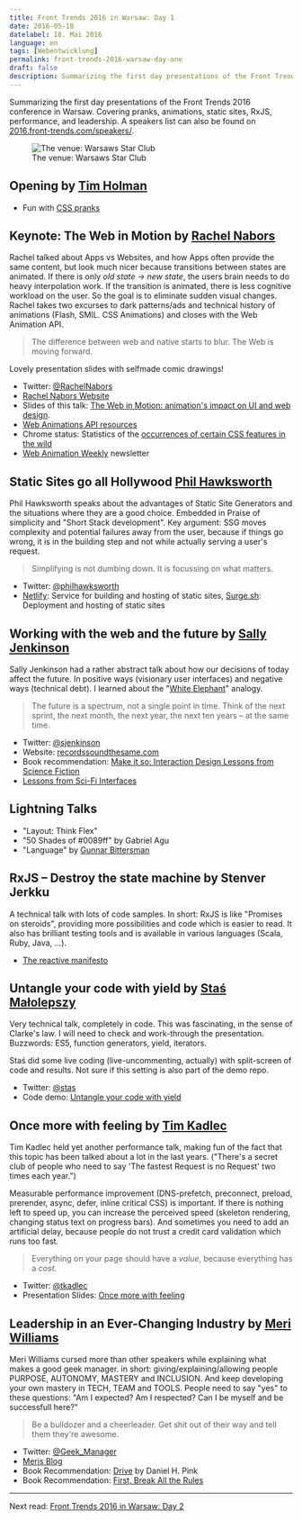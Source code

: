```yaml
---
title: Front Trends 2016 in Warsaw: Day 1
date: 2016-05-18
datelabel: 18. Mai 2016
language: en
tags: [Webentwicklung]
permalink: front-trends-2016-warsaw-day-one
draft: false
description: Summarizing the first day presentations of the Front Trends 2016 conference in Warsaw. Covering pranks, animations, static sites, RxJS, performance, and leadership.
---
```


Summarizing the first day presentations of the Front Trends 2016 conference in Warsaw. Covering pranks, animations, static sites, RxJS, performance, and leadership. A speakers list can also be found on [2016.front-trends.com/speakers/](https://2016.front-trends.com/speakers/).

<figure>
	<img src="/images/2016/05/front-trends-venue.jpg" alt="The venue: Warsaws Star Club" />
	<figcaption>The venue: Warsaws Star Club</figcaption>
</figure>

## Opening by [Tim Holman](https://twitter.com/twholman)

* Fun with [CSS pranks](http://slides.com/tholman/css-pranks/#/)


## Keynote: The Web in Motion by [Rachel Nabors](https://twitter.com/RachelNabors)

Rachel talked about Apps vs Websites, and how Apps often provide the same content, but look much nicer because transitions between states are animated. If there is only _old state -> new state_, the users brain needs to do heavy interpolation work. If the transition is animated, there is less cognitive workload on the user. So the goal is to eliminate sudden visual changes. Rachel takes two excurses to dark patterns/ads and technical history of animations (Flash, SMIL. CSS Animations) and closes with the Web Animation API.

> The difference between web and native starts to blur. The Web is moving forward.

Lovely presentation slides with selfmade comic drawings!

* Twitter: [@RachelNabors](https://twitter.com/RachelNabors)
* [Rachel Nabors Website](http://rachelnabors.com)
* Slides of this talk: [The Web in Motion: animation's impact on UI and web design](http://slideshare.net/CrowChick/the-web-in-motion-animations-impact-on-ui-and-web-design).
* [Web Animations API resources](http://rachelnabors.com/waapi)
* Chrome status: Statistics of the [occurrences of certain CSS features in the wild](http://www.chromestatus.com/metrics/css/popularity)
* [Web Animation Weekly](http://webanimationweekly.com/) newsletter



## Static Sites go all Hollywood [Phil Hawksworth](https://twitter.com/philhawksworth)

Phil Hawksworth speaks about the advantages of Static Site Generators and the situations where they are a good choice. Embedded in Praise of simplicity and "Short Stack development". Key argument: SSG moves complexity and potential failures away from the user, because if things go wrong, it is in the building step and not while actually serving a user's request.

> Simplifying is not dumbing down. It is focussing on what matters.

* Twitter: [@philhawksworth](https://twitter.com/philhawksworth)
* [Netlify](http://www.netlify.com): Service for building and hosting of static sites, [Surge.sh](http://surge.sh): Deployment and hosting of static sites



## Working with the web and the future by [Sally Jenkinson](https://twitter.com/sjenkinson)

Sally Jenkinson had a rather abstract talk about how our decisions of today affect the future. In positive ways (visionary user interfaces) and negative ways (technical debt). I learned about the "[White Elephant](https://en.wikipedia.org/wiki/White_elephant)" analogy.

> The future is a spectrum, not a single point in time. Think of the next sprint, the next month, the next year, the next ten years – at the same time.

* Twitter: [@sjenkinson](https://twitter.com/sjenkinson)
* Website: [recordssoundthesame.com](http://www.recordssoundthesame.com)
* Book recommendation: [Make it so: Interaction Design Lessons from Science Fiction](http://rosenfeldmedia.com/books/make-it-so/)
* [Lessons from Sci-Fi Interfaces](http://www.scifiinterfaces.com)



## Lightning Talks
* "Layout: Think Flex"
* "50 Shades of #0089ff" by Gabriel Agu
* "Language" by [Gunnar Bittersman](https://twitter.com/g16n)



## RxJS – Destroy the state machine by Stenver Jerkku

A technical talk with lots of code samples. In short: RxJS is like "Promises on steroids", providing more possibilities and code which is easier to read. It also has brilliant testing tools and is available in various languages (Scala, Ruby, Java, ...).

* [The reactive manifesto](http://www.reactivemanifesto.org)



## Untangle your code with yield by [Staś Małolepszy](https://twitter.com/stas)

Very technical talk, completely in code. This was fascinating, in the sense of Clarke's law. I will need to check and work-through the presentation. Buzzwords: ES5, function generators, yield, iterators.

Staś did some live coding (live-uncommenting, actually) with split-screen of code and results. Not sure if this setting is also part of the demo repo.

* Twitter: [@stas](https://twitter.com/stas)
* Code demo: [Untangle your code with yield](http://www.github.com/stasm/preso)



## Once more with feeling by [Tim Kadlec](https://twitter.com/tkadlec)

Tim Kadlec held yet another performance talk, making fun of the fact that this topic has been talked about a lot in the last years. ("There's a secret club of people who need to say 'The fastest Request is no Request' two times each year.")

Measurable performance improvement (DNS-prefetch, preconnect, preload, prerender, async, defer, inline critical CSS) is important. If there is nothing left to speed up, you can increase the perceived speed (skeleton rendering, changing status text on progress bars). And sometimes you need to add an artificial delay, because people do not trust a credit card validation which runs too fast.

> Everything on your page should have a _value_, because everything has a _cost_.

* Twitter: [@tkadlec](https://twitter.com/tkadlec)
* Presentation Slides: [Once more with feeling](https://speakerdeck.com/tkadlec/once-more-with-feeling)



## Leadership in an Ever-Changing Industry by [Meri Williams](https://twitter.com/Geek_Manager)

Meri Williams cursed more than other speakers while explaining what makes a good geek manager. in short: giving/explaining/allowing people  PURPOSE, AUTONOMY, MASTERY and INCLUSION. And keep developing your own mastery in TECH, TEAM and TOOLS. People need to say "yes" to these questions: "Am I expected? Am I respected? Can I be myself and be successfull here?"

> Be a bulldozer and a cheerleader. Get shit out of their way and tell them they're awesome.

* Twitter: [@Geek_Manager](https://twitter.com/Geek_Manager)
* [Meris Blog](http://blog.geekmanager.co.uk/)
* Book Recommendation: [Drive](http://www.danpink.com/books/drive/) by Daniel H. Pink
* Book Recommendation: [First, Break All the Rules](http://www.gallup.com/press/176069/first-break-rules-world-greatest-managers-differently.aspx)


----
Next read: [Front Trends 2016 in Warsaw: Day 2](/front-trends-2016-warsaw-day-two)
